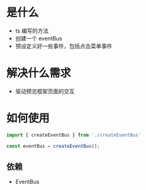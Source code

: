 # 是什么

- ts 编写的方法
- 创建一个 eventBus
- 预设定义好一些事件，包括点击菜单事件

# 解决什么需求

- 驱动预览框架页面的交互

# 如何使用

```ts
import { createEventBus } from './createEventBus'

const eventBus = createEventBus();
```

## 依赖

- EventBus


